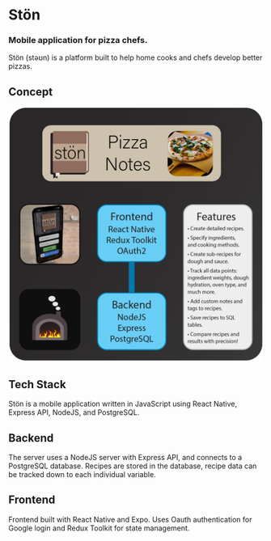 # Stön
### Mobile application for pizza chefs.

Stön (stəʊn) is a platform built to help home cooks and chefs develop better pizzas.

## Concept

<img src="/frontend/assets/stonInfo.png" alt="Ston Pizza Tracker App">

## Tech Stack

Stön is a mobile application written in JavaScript using React Native, Express API, NodeJS, and PostgreSQL.

## Backend

The server uses a NodeJS server with Express API, and connects to a PostgreSQL database.
Recipes are stored in the database, recipe data can be tracked down to each individual variable.

## Frontend

Frontend built with React Native and Expo. 
Uses Oauth authentication for Google login and Redux Toolkit for state management.
